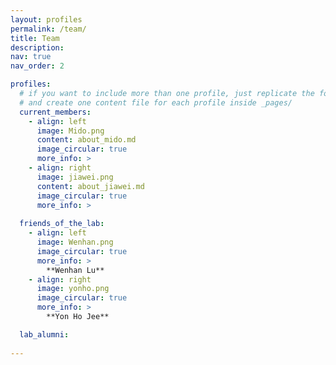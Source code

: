 ```yaml
---
layout: profiles
permalink: /team/
title: Team
description: 
nav: true
nav_order: 2

profiles:
  # if you want to include more than one profile, just replicate the following block
  # and create one content file for each profile inside _pages/
  current_members:
    - align: left
      image: Mido.png
      content: about_mido.md
      image_circular: true
      more_info: >
    - align: right
      image: jiawei.png
      content: about_jiawei.md
      image_circular: true
      more_info: >
    
  friends_of_the_lab:
    - align: left
      image: Wenhan.png
      image_circular: true
      more_info: >
        **Wenhan Lu**
    - align: right
      image: yonho.png
      image_circular: true
      more_info: >
        **Yon Ho Jee**

  lab_alumni:
    
---
```

